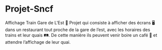 # Projet-Sncf
Affichage Train Gare de L'Est  🚅
Projet qui consiste à afficher des écrans 🖥️ dans un restaurant tout proche de la gare de l’est, avec les horaires des trains et leur quais 🛤️.
De cette manière ils peuvent venir boire un café 🥃 et attendre l’affichage de leur quai.
